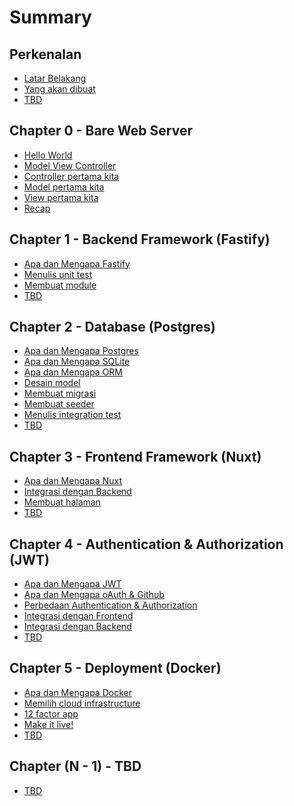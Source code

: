 # Summary

## Perkenalan
- [Latar Belakang](README.md)
- [Yang akan dibuat](START.md)
- [TBD]()

## Chapter 0 - Bare Web Server

- [Hello World](chapter-0/README.md)
- [Model View Controller](chapter-0/mvc.md)
- [Controller pertama kita](chapter-0/controller.md)
- [Model pertama kita](chapter-0/model.md)
- [View pertama kita](chapter-0/view.md)
- [Recap](chapter-0/recap.md)

## Chapter 1 - Backend Framework (Fastify)

- [Apa dan Mengapa Fastify](chapter-1/apa-dan-mengapa-fastify.md)
- [Menulis unit test](chapter-1/unit-test-fastify.md)
- [Membuat module]()
- [TBD]()

## Chapter 2 - Database (Postgres)

- [Apa dan Mengapa Postgres]()
- [Apa dan Mengapa SQLite]()
- [Apa dan Mengapa ORM]()
- [Desain model]()
- [Membuat migrasi]()
- [Membuat seeder]()
- [Menulis integration test]()
- [TBD]()

## Chapter 3 - Frontend Framework (Nuxt)

- [Apa dan Mengapa Nuxt]()
- [Integrasi dengan Backend]()
- [Membuat halaman]()
- [TBD]()

## Chapter 4 - Authentication & Authorization (JWT)

- [Apa dan Mengapa JWT]()
- [Apa dan Mengapa oAuth & Github]()
- [Perbedaan Authentication & Authorization]()
- [Integrasi dengan Frontend]()
- [Integrasi dengan Backend]()
- [TBD]()

## Chapter 5 - Deployment (Docker)

- [Apa dan Mengapa Docker]()
- [Memilih cloud infrastructure]()
- [12 factor app]()
- [Make it live!]()
- [TBD]()

## Chapter (N - 1) - TBD
- [TBD]()
